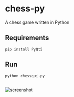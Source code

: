 # chess-py
A chess game written in Python

## Requirements
```pip install PyQt5```
## Run
```python chessgui.py```
##
![screenshot](https://github.com/omer-g/chess-py/blob/master/other/screenshot.jpg)

